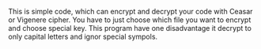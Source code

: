 This is simple code, which can encrypt and decrypt your code with Ceasar or Vigenere cipher. You have to just choose which file you want to encrypt and choose special key.
This program have one disadvantage it decrypt to only capital letters and ignor special sympols.
